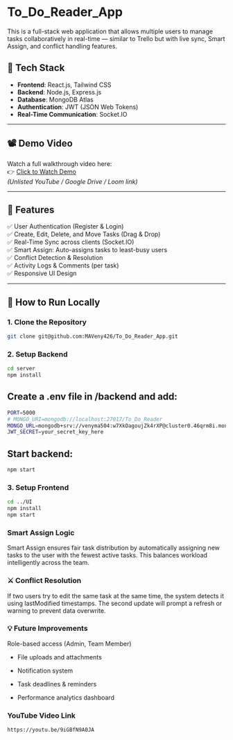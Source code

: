 # To_Do_Reader_App

This is a full-stack web application that allows multiple users to manage tasks collaboratively in real-time — similar to Trello but with live sync, Smart Assign, and conflict handling features.

## 🔧 Tech Stack

- **Frontend**: React.js, Tailwind CSS
- **Backend**: Node.js, Express.js
- **Database**: MongoDB Atlas
- **Authentication**: JWT (JSON Web Tokens)
- **Real-Time Communication**: Socket.IO

---

## 📽 Demo Video

Watch a full walkthrough video here:  
👉 [Click to Watch Demo](https://your-video-link.com)  
*(Unlisted YouTube / Google Drive / Loom link)*

---

## 🔐 Features

✅ User Authentication (Register & Login)  
✅ Create, Edit, Delete, and Move Tasks (Drag & Drop)  
✅ Real-Time Sync across clients (Socket.IO)  
✅ Smart Assign: Auto-assigns tasks to least-busy users  
✅ Conflict Detection & Resolution  
✅ Activity Logs & Comments (per task)  
✅ Responsive UI Design  

---

## 🚀 How to Run Locally

### 1. Clone the Repository
```bash
git clone git@github.com:MAVeny426/To_Do_Reader_App.git
```

### 2. Setup Backend
```bash
cd server
npm install
```

## Create a .env file in /backend and add:
```bash
PORT=5000
# MONGO_URI=mongodb://localhost:27017/To_Do_Reader
MONGO_URL=mongodb+srv://venyma504:w7XkOagoujZk4rXP@cluster0.46qrm8i.mongodb.net/?retryWrites=true&w=majority&appName=Cluster0
JWT_SECRET=your_secret_key_here
```

## Start backend:
```bash
npm start
```

### 3. Setup Frontend
```bash
cd ../UI
npm install
npm start
```

### Smart Assign Logic
Smart Assign ensures fair task distribution by automatically assigning new tasks to the user with the fewest active tasks. This balances workload intelligently across the team.

### ⚔️ Conflict Resolution
If two users try to edit the same task at the same time, the system detects it using lastModified timestamps. The second update will prompt a refresh or warning to prevent data overwrite.

### 💡 Future Improvements
Role-based access (Admin, Team Member)

- File uploads and attachments

- Notification system

- Task deadlines & reminders

- Performance analytics dashboard

### YouTube Video Link
```bash
https://youtu.be/9iGBfN9A0JA
```
